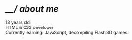 # <i>__/ about me</i>

13 years old<br>
HTML & CSS developer<br>
Currently learning: JavaScript, decompiling Flash 3D games
